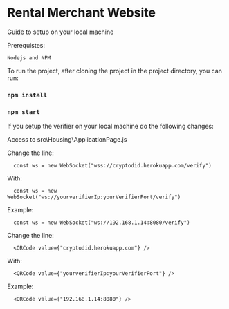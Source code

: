 # Rental Merchant Website
  
  Guide to setup on your local machine
  
  Prerequistes: 

    Nodejs and NPM

  To run the project, after cloning the project in the project directory, you can run:
  
  ### `npm install`
  ### `npm start`
  
  If you setup the verifier on your local machine do the following changes:
  
  Access to src\Housing\ApplicationPage.js
  
  Change the line:
  
      const ws = new WebSocket("wss://cryptodid.herokuapp.com/verify")
  With: 
  
      const ws = new WebSocket("ws://yourverifierIp:yourVerifierPort/verify")
  Example: 
  
      const ws = new WebSocket("ws://192.168.1.14:8080/verify")
    
   Change the line: 
   
      <QRCode value={"cryptodid.herokuapp.com"} />
   With: 
   
      <QRCode value={"yourverifierIp:yourVerifierPort"} />
   Example: 
   
      <QRCode value={"192.168.1.14:8080"} />
  


